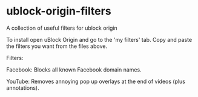 # ublock-origin-filters
A collection of useful filters for ublock origin

To install open uBlock Origin and go to the 'my filters' tab. Copy and paste the filters you want from the files above. 

Filters: 

Facebook:
  Blocks all known Facebook domain names. 

YouTube: 
  Removes annoying pop up overlays at the end of videos (plus annotations).
